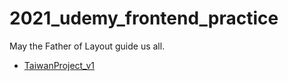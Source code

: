 # 2021_udemy_frontend_practice
May the Father of Layout guide us all.

- [TaiwanProject_v1](https://jaosn60810.github.io/2021_udemy_frontend_practice/TaiwanProject)
